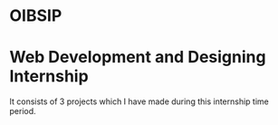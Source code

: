 # OIBSIP
# Web Development and Designing Internship
It consists of 3 projects which I have made during this internship time period.
